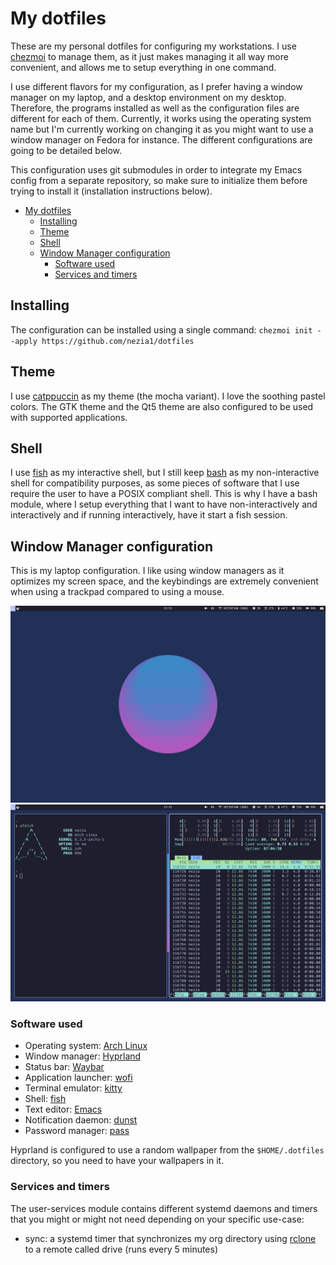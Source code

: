 # My dotfiles

These are my personal dotfiles for configuring my workstations. I use
[chezmoi](https://www.gnu.org/software/stow/) to manage them, as it just makes managing it all way more convenient, and allows me to setup everything in one command.

I use different flavors for my configuration, as I prefer having a window manager on my laptop, and a desktop environment on my desktop. Therefore, the programs installed as well as the configuration files are different for each of them. Currently, it works using the operating system name but I'm currently working on changing it as you might want to use a window manager on Fedora for instance. The different configurations are going to be detailed below.

This configuration uses git submodules in order to integrate my Emacs config from  a separate repository, so make sure to initialize them before trying to install it (installation instructions below).

- [My dotfiles](#my-dotfiles)
  - [Installing](#installing)
  - [Theme](#theme)
  - [Shell](#shell)
  - [Window Manager configuration](#window-manager-configuration)
    - [Software used](#software-used)
    - [Services and timers](#services-and-timers)

## Installing

The configuration can be installed using a single command:
`chezmoi init --apply https://github.com/nezia1/dotfiles`

## Theme

I use [catppuccin](https://github.com/catppuccin/catppuccin) as my theme
(the mocha variant). I love the soothing pastel colors. The GTK theme
and the Qt5 theme are also configured to be used with supported
applications.

## Shell

I use [fish](https://github.com/fish-shell/fish-shell) as my interactive shell, but I still keep [bash](https://www.gnu.org/software/bash/) as my non-interactive shell for compatibility purposes, as some pieces of software that I use require the user to have a POSIX compliant shell. This is why I have a bash module, where I setup everything that I want to have non-interactively and interactively and if running interactively, have it start a fish session.

## Window Manager configuration

This is my laptop configuration. I like using window managers as it optimizes my screen space, and the keybindings are extremely convenient when using a trackpad compared to using a mouse.

![](./screenshots/desktop.png) ![](./screenshots/desktop-terminals.png)

### Software used

- Operating system: [Arch Linux](https://archlinux.org/)
- Window manager: [Hyprland](https://hyprland.org)
- Status bar: [Waybar](https://github.com/Alexays/Waybar)
- Application launcher: [wofi](https://sr.ht/~scoopta/wofi/)
- Terminal emulator: [kitty](https://github.com/kovidgoyal/kitty)
- Shell: [fish](https://github.com/fish-shell/fish-shell)
- Text editor: [Emacs](https://www.gnu.org/software/emacs/)
- Notification daemon: [dunst](https://github.com/dunst-project/dunst)
- Password manager: [pass](https://www.passwordstore.org/)

Hyprland is configured to use a random wallpaper from the
`$HOME/.dotfiles` directory, so you need to have your wallpapers in it.

### Services and timers

The user-services module contains different systemd daemons and timers
that you might or might not need depending on your specific use-case:

- sync: a systemd timer that synchronizes my org directory using
    [rclone](https://rclone.org/) to a remote called drive (runs every 5
    minutes)

